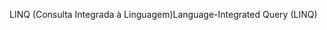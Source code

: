 <span data-ttu-id="d375a-101">LINQ (Consulta Integrada à Linguagem)</span><span class="sxs-lookup"><span data-stu-id="d375a-101">Language-Integrated Query (LINQ)</span></span>